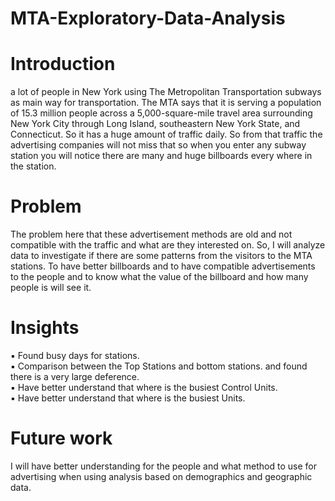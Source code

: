 # MTA-Exploratory-Data-Analysis

# Introduction 

a lot of people in New York using The Metropolitan Transportation subways as main 
way for transportation. The MTA says that it is serving a population of 15.3 million 
people across a 5,000-square-mile travel area surrounding New York City through 
Long Island, southeastern New York State, and Connecticut. So it has a huge amount 
of traffic daily. So from that traffic the advertising companies will not miss that so
when you enter any subway station you will notice there are many and huge 
billboards every where in the station.



# Problem

The problem here that these advertisement methods are old and not compatible with
the traffic and what are they interested on. 
So, I will analyze data to investigate if there are some patterns from the visitors to
the MTA stations. To have better billboards and to have compatible advertisements
to the people and to know what the value of the billboard and how many people is
will see it.

# Insights

▪ Found busy days for stations.<br>
▪ Comparison between the Top Stations and bottom stations. and found there is a very large deference. <br>
▪ Have better understand that where is the busiest Control Units.<br>
▪ Have better understand that where is the busiest Units.<br>


# Future work 

I will have better understanding for the people and what method to use for advertising when using analysis based on demographics and geographic data.
